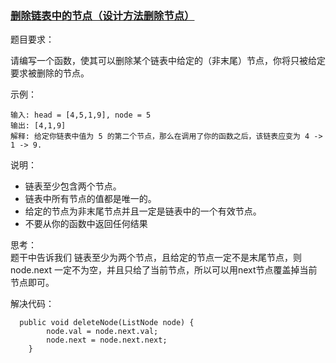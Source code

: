### [删除链表中的节点（设计方法删除节点）](https://leetcode-cn.com/problems/delete-node-in-a-linked-list/description/)

题目要求：  

请编写一个函数，使其可以删除某个链表中给定的（非末尾）节点，你将只被给定要求被删除的节点。  

示例：  

```
输入: head = [4,5,1,9], node = 5
输出: [4,1,9]
解释: 给定你链表中值为 5 的第二个节点，那么在调用了你的函数之后，该链表应变为 4 -> 1 -> 9.
```

说明：  

- 链表至少包含两个节点。
- 链表中所有节点的值都是唯一的。
- 给定的节点为非末尾节点并且一定是链表中的一个有效节点。
- 不要从你的函数中返回任何结果  
  
思考：  
题干中告诉我们 链表至少为两个节点，且给定的节点一定不是末尾节点，则 node.next 一定不为空，并且只给了当前节点，所以可以用next节点覆盖掉当前节点即可。

解决代码：  

```
  public void deleteNode(ListNode node) {
        node.val = node.next.val;
        node.next = node.next.next;
    }
```